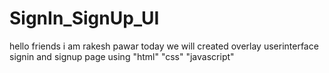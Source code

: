 # SignIn_SignUp_UI

hello friends i am rakesh pawar 
today we will created overlay userinterface signin and signup page using 
"html"
"css"
"javascript"
